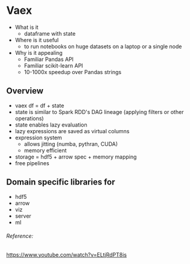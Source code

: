# Vaex
* What is it
	* dataframe with state
* Where is it useful
	* to run notebooks on huge datasets on a laptop or a single node
* Why is it appealing
	* Familiar Pandas API
	* Familiar scikit-learn API
	* 10-1000x speedup over Pandas strings
	
## Overview
* vaex df = df + state
* state is similar to Spark RDD's DAG lineage (applying filters or other operations)
* state enables lazy evaluation
* lazy expressions are saved as virtual columns
* expression system 
	* allows jitting (numba, pythran, CUDA) 
	* memory efficient
* storage = hdf5 + arrow spec + memory mapping
* free pipelines

## Domain specific libraries for
* hdf5
* arrow
* viz
* server
* ml

###### Reference:
https://www.youtube.com/watch?v=ELtjRdPT8is
